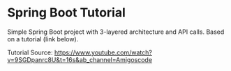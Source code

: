 # Spring Boot Tutorial

Simple Spring Boot project with 3-layered architecture and API calls. 
Based on a tutorial (link below).

Tutorial Source: https://www.youtube.com/watch?v=9SGDpanrc8U&t=16s&ab_channel=Amigoscode
